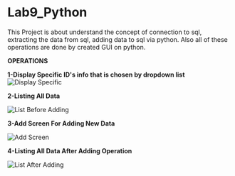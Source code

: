 # Lab9_Python

This Project is about understand the concept of connection to sql, extracting the data from sql, adding data to sql via python. 
Also all of these operations are done by created GUI on python. 

**OPERATIONS**

**1-Display Specific ID's info that is chosen by dropdown list**
![Display Specific](https://github.com/Goktugrlr/Lab9_Python/assets/93764453/ac4bc97b-bcd1-4e6d-a791-70fdc291cc5e)

**2-Listing All Data**

![List Before Adding](https://github.com/Goktugrlr/Lab9_Python/assets/93764453/b0007f8f-e08b-47c8-b9a6-5773bac4259f)

**3-Add Screen For Adding New Data**

![Add Screen](https://github.com/Goktugrlr/Lab9_Python/assets/93764453/a8fc7585-ad5c-4bd0-adaa-7e76caaab1dd)

**4-Listing All Data After Adding Operation**

![List After Adding](https://github.com/Goktugrlr/Lab9_Python/assets/93764453/f3099991-aa13-4f8f-9027-18b840d2d581)
